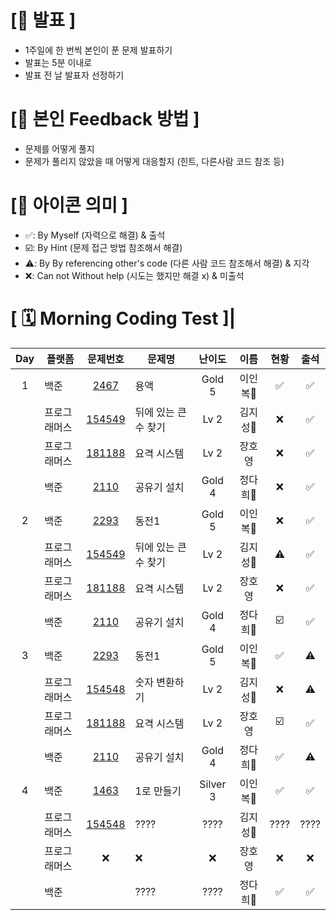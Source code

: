 # **[📌 발표 ]**
- 1주일에 한 번씩 본인이 푼 문제 발표하기
- 발표는 5분 이내로
- 발표 전 날 발표자 선정하기

# **[📌 본인 Feedback 방법 ]**
- 문제를 어떻게 풀지
- 문제가 풀리지 않았을 때 어떻게 대응할지 (힌트, 다른사람 코드 참조 등)

# **[📌 아이콘 의미 ]**
- ✅: By Myself (자력으로 해결) & 출석
- ☑️: By Hint (문제 접근 방법 참조해서 해결)
- ⚠️: By By referencing other's code (다른 사람 코드 참조해서 해결) & 지각
- ❌: Can not Without help (시도는 했지만 해결 x) & 미출석

# **[ 🗓 Morning Coding Test ]**|

|Day|플랫폼|문제번호|문제명|난이도|이름|현황|출석
|:-:|------|:-----:|-------|:-----:|:-----:|:-----:|:-----:|
|1|백준|[2467](https://www.acmicpc.net/problem/2467)|용액|Gold 5|이인복🐷|✅|✅|
||프로그래머스|[154549](https://school.programmers.co.kr/learn/courses/30/lessons/154539)|뒤에 있는 큰 수 찾기|Lv 2|김지성🐯|❌|✅|
||프로그래머스|[181188](https://school.programmers.co.kr/learn/courses/30/lessons/181188)|요격 시스템|Lv 2|장호영|❌|✅|
||백준|[2110](https://www.acmicpc.net/problem/2110)|공유기 설치|Gold 4|정다희🙊|❌|✅|
|2|백준|[2293](https://www.acmicpc.net/problem/2293)|동전1|Gold 5|이인복🐷|❌|✅|
||프로그래머스|[154549](https://school.programmers.co.kr/learn/courses/30/lessons/154539)|뒤에 있는 큰 수 찾기|Lv 2|김지성🐯|⚠️|✅|
||프로그래머스|[181188](https://school.programmers.co.kr/learn/courses/30/lessons/181188)|요격 시스템|Lv 2|장호영|❌|✅|
||백준|[2110](https://www.acmicpc.net/problem/2110)|공유기 설치|Gold 4|정다희🙊|☑️|✅|
|3|백준|[2293](https://www.acmicpc.net/problem/2293)|동전1|Gold 5|이인복🐷|✅|⚠️|
||프로그래머스|[154548](https://school.programmers.co.kr/learn/courses/30/lessons/154538)|숫자 변환하기|Lv 2|김지성🐯|❌|⚠️|
||프로그래머스|[181188](https://school.programmers.co.kr/learn/courses/30/lessons/181188)|요격 시스템|Lv 2|장호영|☑️|✅|
||백준|[2110](https://www.acmicpc.net/problem/2110)|공유기 설치|Gold 4|정다희🙊|✅|⚠️|
|4|백준|[1463](https://www.acmicpc.net/problem/1463)|1로 만들기|Silver 3|이인복🐷|✅|✅|
||프로그래머스|[154548](https://school.programmers.co.kr/learn/courses/30/lessons/154538)|????|????|김지성🐯|????|????|
||프로그래머스|❌|❌|❌|장호영|❌|❌|
||백준|[](https://www.acmicpc.net/problem/)|????|????|정다희🙊|✅|✅|

